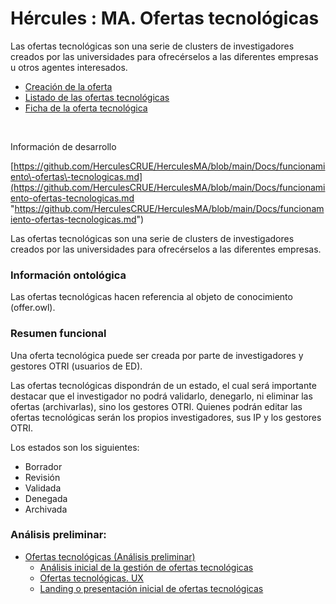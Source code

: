 # Hércules : MA. Ofertas tecnológicas



Las ofertas tecnológicas son una serie de clusters de investigadores creados por las universidades para ofrecérselos a las diferentes empresas u otros agentes interesados.

* [Creación de la oferta](/hercules/portal-nacional-avanzado-de-investigacion-hercules-ma-metodos-de-analisis/analisis-funcional-portal-nacional-avanzado-de-investigacion-hercules-ma-metodos-de-analisis/busqueda-de-investigadores-modulo-research-synergy-finder/ma-ofertas-tecnologicas/ma-creacion-de-la-oferta.md "/hercules/portal-nacional-avanzado-de-investigacion-hercules-ma-metodos-de-analisis/analisis-funcional-portal-nacional-avanzado-de-investigacion-hercules-ma-metodos-de-analisis/busqueda-de-investigadores-modulo-research-synergy-finder/ma-ofertas-tecnologicas/ma-creacion-de-la-oferta.md")
* [Listado de las ofertas tecnológicas](/hercules/portal-nacional-avanzado-de-investigacion-hercules-ma-metodos-de-analisis/analisis-funcional-portal-nacional-avanzado-de-investigacion-hercules-ma-metodos-de-analisis/busqueda-de-investigadores-modulo-research-synergy-finder/ma-ofertas-tecnologicas/ma-listado-de-las-ofertas-tecnologicas.md "/hercules/portal-nacional-avanzado-de-investigacion-hercules-ma-metodos-de-analisis/analisis-funcional-portal-nacional-avanzado-de-investigacion-hercules-ma-metodos-de-analisis/busqueda-de-investigadores-modulo-research-synergy-finder/ma-ofertas-tecnologicas/ma-listado-de-las-ofertas-tecnologicas.md")
* [Ficha de la oferta tecnológica](https://confluence.um.es/confluence/pages/viewpage.action?pageId=563806339&src=contextnavpagetreemode "https://confluence.um.es/confluence/pages/viewpage.action?pageId=563806339&src=contextnavpagetreemode")

  


 

  


Información de desarrollo

[https://github.com/HerculesCRUE/HerculesMA/blob/main/Docs/funcionamiento\-ofertas\-tecnologicas.md](https://github.com/HerculesCRUE/HerculesMA/blob/main/Docs/funcionamiento-ofertas-tecnologicas.md "https://github.com/HerculesCRUE/HerculesMA/blob/main/Docs/funcionamiento-ofertas-tecnologicas.md")

  


Las ofertas tecnológicas son una serie de clusters de investigadores creados por las universidades para ofrecérselos a las diferentes empresas.

### Información ontológica

Las ofertas tecnológicas hacen referencia al objeto de conocimiento (offer.owl).

### Resumen funcional

Una oferta tecnológica puede ser creada por parte de investigadores y gestores OTRI (usuarios de ED).

Las ofertas tecnológicas dispondrán de un estado, el cual será importante destacar que el investigador no podrá validarlo, denegarlo, ni eliminar las ofertas (archivarlas), sino los gestores OTRI. Quienes podrán editar las ofertas tecnológicas serán los propios investigadores, sus IP y los gestores OTRI.

Los estados son los siguientes:

* Borrador
* Revisión
* Validada
* Denegada
* Archivada

### Análisis preliminar:

* [Ofertas tecnológicas (Análisis preliminar)](https://confluence.um.es/confluence/pages/viewpage.action?pageId=581304416&src=contextnavpagetreemode "https://confluence.um.es/confluence/pages/viewpage.action?pageId=581304416&src=contextnavpagetreemode")
	+ [Análisis inicial de la gestión de ofertas tecnológicas](/hercules/portal-nacional-avanzado-de-investigacion-hercules-ma-metodos-de-analisis/analisis-funcional-portal-nacional-avanzado-de-investigacion-hercules-ma-metodos-de-analisis/busqueda-de-investigadores-modulo-research-synergy-finder/analisis-preliminar-modulo-research-synergy-finder/ofertas-tecnologicas-analisis-preliminar/analisis-inicial-de-la-gestion-de-ofertas-tecnologicas.md "/hercules/portal-nacional-avanzado-de-investigacion-hercules-ma-metodos-de-analisis/analisis-funcional-portal-nacional-avanzado-de-investigacion-hercules-ma-metodos-de-analisis/busqueda-de-investigadores-modulo-research-synergy-finder/analisis-preliminar-modulo-research-synergy-finder/ofertas-tecnologicas-analisis-preliminar/analisis-inicial-de-la-gestion-de-ofertas-tecnologicas.md")
	+ [Ofertas tecnológicas. UX](/hercules/portal-nacional-avanzado-de-investigacion-hercules-ma-metodos-de-analisis/analisis-funcional-portal-nacional-avanzado-de-investigacion-hercules-ma-metodos-de-analisis/busqueda-de-investigadores-modulo-research-synergy-finder/analisis-preliminar-modulo-research-synergy-finder/ofertas-tecnologicas-analisis-preliminar/ofertas-tecnologicas-ux.md "/hercules/portal-nacional-avanzado-de-investigacion-hercules-ma-metodos-de-analisis/analisis-funcional-portal-nacional-avanzado-de-investigacion-hercules-ma-metodos-de-analisis/busqueda-de-investigadores-modulo-research-synergy-finder/analisis-preliminar-modulo-research-synergy-finder/ofertas-tecnologicas-analisis-preliminar/ofertas-tecnologicas-ux.md")
	+ [Landing o presentación inicial de ofertas tecnológicas](/hercules/portal-nacional-avanzado-de-investigacion-hercules-ma-metodos-de-analisis/analisis-funcional-portal-nacional-avanzado-de-investigacion-hercules-ma-metodos-de-analisis/busqueda-de-investigadores-modulo-research-synergy-finder/analisis-preliminar-modulo-research-synergy-finder/ofertas-tecnologicas-analisis-preliminar/landing-o-presentacion-inicial-de-ofertas-tecnologicas.md "/hercules/portal-nacional-avanzado-de-investigacion-hercules-ma-metodos-de-analisis/analisis-funcional-portal-nacional-avanzado-de-investigacion-hercules-ma-metodos-de-analisis/busqueda-de-investigadores-modulo-research-synergy-finder/analisis-preliminar-modulo-research-synergy-finder/ofertas-tecnologicas-analisis-preliminar/landing-o-presentacion-inicial-de-ofertas-tecnologicas.md")

  


  





